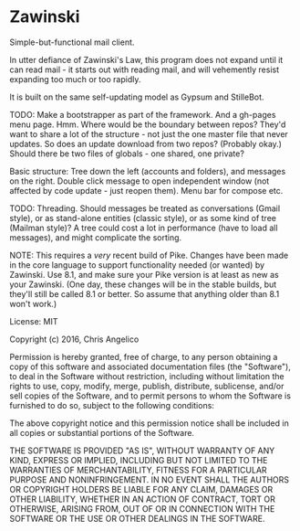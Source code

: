 # Zawinski

Simple-but-functional mail client.

In utter defiance of Zawinski's Law, this program does not expand until it can
read mail - it starts out with reading mail, and will vehemently resist expanding
too much or too rapidly.

It is built on the same self-updating model as Gypsum and StilleBot.

TODO: Make a bootstrapper as part of the framework. And a gh-pages menu page.
Hmm. Where would be the boundary between repos? They'd want to share a lot of the
structure - not just the one master file that never updates. So does an update
download from two repos? (Probably okay.) Should there be two files of globals -
one shared, one private?

Basic structure: Tree down the left (accounts and folders), and messages on the
right. Double click message to open independent window (not affected by code
update - just reopen them). Menu bar for compose etc.

TODO: Threading. Should messages be treated as conversations (Gmail style), or
as stand-alone entities (classic style), or as some kind of tree (Mailman style)?
A tree could cost a lot in performance (have to load all messages), and might
complicate the sorting.

NOTE: This requires a *very* recent build of Pike. Changes have been made in the
core language to support functionality needed (or wanted) by Zawinski. Use 8.1,
and make sure your Pike version is at least as new as your Zawinski. (One day,
these changes will be in the stable builds, but they'll still be called 8.1 or
better. So assume that anything older than 8.1 won't work.)

License: MIT

Copyright (c) 2016, Chris Angelico

Permission is hereby granted, free of charge, to any person obtaining a copy of 
this software and associated documentation files (the "Software"), to deal in 
the Software without restriction, including without limitation the rights to 
use, copy, modify, merge, publish, distribute, sublicense, and/or sell copies 
of the Software, and to permit persons to whom the Software is furnished to do 
so, subject to the following conditions:

The above copyright notice and this permission notice shall be included in all 
copies or substantial portions of the Software.

THE SOFTWARE IS PROVIDED "AS IS", WITHOUT WARRANTY OF ANY KIND, EXPRESS OR 
IMPLIED, INCLUDING BUT NOT LIMITED TO THE WARRANTIES OF MERCHANTABILITY, 
FITNESS FOR A PARTICULAR PURPOSE AND NONINFRINGEMENT. IN NO EVENT SHALL THE 
AUTHORS OR COPYRIGHT HOLDERS BE LIABLE FOR ANY CLAIM, DAMAGES OR OTHER 
LIABILITY, WHETHER IN AN ACTION OF CONTRACT, TORT OR OTHERWISE, ARISING FROM, 
OUT OF OR IN CONNECTION WITH THE SOFTWARE OR THE USE OR OTHER DEALINGS IN THE 
SOFTWARE.
